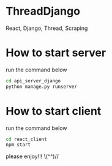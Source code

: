 # ThreadDjango
React, Django, Thread, Scraping

# How to start server
run the command below
```cmd
cd api_server_django
python manage.py runserver
```

# How to start client
run the command below
```cmd
cd react_client
npm start
```

please enjoy!!!
\\(^^)//